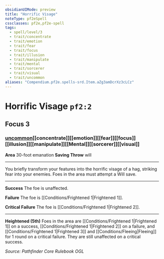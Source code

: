 ```yaml
---
obsidianUIMode: preview
title: "Horrific Visage"
noteType: pf2eSpell
cssclasses: pf2e,pf2e-spell
tags:
  - spell/level/3
  - trait/concentrate
  - trait/emotion
  - trait/fear
  - trait/focus
  - trait/illusion
  - trait/manipulate
  - trait/mental
  - trait/sorcerer
  - trait/visual
  - trait/uncommon
aliases: "Compendium.pf2e.spells-srd.Item.aZg3amDcrXz3cLCz" 
---
```

# Horrific Visage  `pf2:2`  
## Focus 3
### [uncommon](uncommon "Uncommon Rarity Trait")[[concentrate]][[emotion]][[fear]][[focus]][[illusion]][[manipulate]][[Mental]][[sorcerer]][[visual]]

**Area** 30-foot emanation
**Saving Throw**  will
* * * 
You briefly transform your features into the horrific visage of a hag, striking fear into your enemies. Foes in the area must attempt a Will save.

* * *

**Success** The foe is unaffected.

**Failure** The foe is [[Conditions/Frightened 1|Frightened 1]].

**Critical Failure** The foe is [[Conditions/Frightened 1|Frightened 2]].

* * *

**Heightened (5th)** Foes in the area are [[Conditions/Frightened 1|Frightened 1]] on a success, [[Conditions/Frightened 1|Frightened 2]] on a failure, and [[Conditions/Frightened 1|Frightened 3]] and [[Conditions/Fleeing|Fleeing]] for 1 round on a critical failure. They are still unaffected on a critical success.

*Source: Pathfinder Core Rulebook*
*OGL*